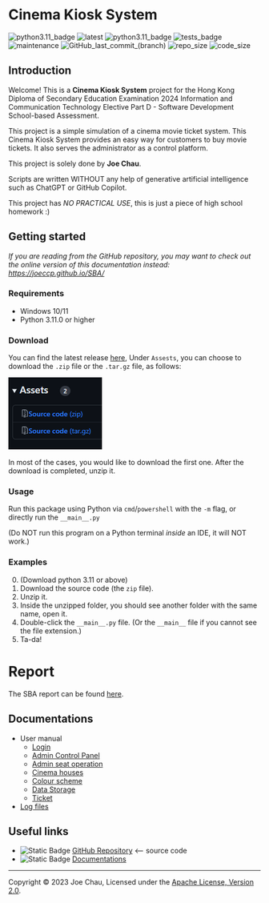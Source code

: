 # Cinema Kiosk System
<!-- https://joeccp.github.io/SBA/ -->

![python3.11_badge](https://img.shields.io/badge/Python-3.11-blue?logo=python)
![latest](https://img.shields.io/github/v/release/Joeccp/SBA)
![python3.11_badge](https://img.shields.io/github/license/Joeccp/SBA?color=mediumslateblue)
![tests_badge](https://github.com/Joeccp/SBA/actions/workflows/tests.yml/badge.svg)
![maintenance](https://img.shields.io/maintenance/yes/2023?label=maintaining)
![GitHub_last_commit_(branch)](https://img.shields.io/github/last-commit/Joeccp/SBA/main)
![repo_size](https://img.shields.io/github/repo-size/Joeccp/SBA)
![code_size](https://img.shields.io/github/languages/code-size/Joeccp/SBA)


## Introduction
Welcome! This is a **Cinema Kiosk System** project for 
the Hong Kong Diploma of Secondary Education Examination 2024 
Information and Communication Technology Elective Part D - Software Development 
School-based Assessment.

This project is a simple simulation of a cinema movie ticket system.
This Cinema Kiosk System provides an easy way for customers 
to buy movie tickets. 
It also serves the administrator as a control platform.

This project is solely done by **Joe Chau**.

Scripts are written WITHOUT any help of 
generative artificial intelligence such as ChatGPT or GitHub Copilot.

This project has *NO PRACTICAL USE*, this is just a piece of high school homework :)


## Getting started

*If you are reading from the GitHub repository, 
you may want to check out the online version of this documentation instead: <https://joeccp.github.io/SBA/>*

### Requirements
- Windows 10/11
- Python 3.11.0 or higher

### Download
You can find the latest release [here](https://github.com/Joeccp/SBA/releases/latest), 
Under `Assests`, you can choose to download the `.zip` file or the `.tar.gz` file, as follows:

![Screenshot of the release page](images/docs/github_release_assets.png)

In most of the cases, you would like to download the first one. 
After the download is completed, unzip it.


### Usage
Run this package using Python via `cmd`/`powershell` with the `-m` flag, or directly run the `__main__.py`

(Do NOT run this program on a Python terminal *inside* an IDE, it will NOT work.)

### Examples
0. (Download python 3.11 or above)
1. Download the source code (the `zip` file).
2. Unzip it.
3. Inside the unzipped folder, you should see another folder with the same name, open it.
4. Double-click the `__main__.py` file. 
(Or the `__main__` file if you cannot see the file extension.)
5. Ta-da!



# Report
The SBA report can be found [here](report/REPORT.md).


## Documentations
- User manual
    - [Login](docs/login.md)
    - [Admin Control Panel](docs/controlPanel.md)
    - [Admin seat operation](docs/seatStatusOverride.md)
    - [Cinema houses](docs/house.md)
    - [Colour scheme](docs/colour.md)
    - [Data Storage](docs/dataStorage.md)
    - [Ticket](docs/ticket.md)
- [Log files](docs/logs.md)


## Useful links
- ![Static Badge](https://img.shields.io/badge/Source-black?logo=github) 
[GitHub Repository](https://github.com/Joeccp/SBA) <-- source code
- ![Static Badge](https://img.shields.io/badge/Documentation-green?logo=github&labelColor=black) 
[Documentations](https://joeccp.github.io/SBA/)

---

Copyright © 2023 Joe Chau, Licensed under the 
<a href="https://www.apache.org/licenses/LICENSE-2.0" target="_blank">Apache License, Version 2.0</a>.
